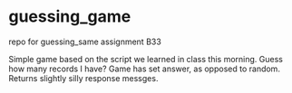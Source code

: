 # guessing_game
repo for guessing_same assignment B33

Simple game based on the script we learned in class this morning.
Guess how many records I have? Game has set answer, as opposed to random. Returns slightly silly response messges.
